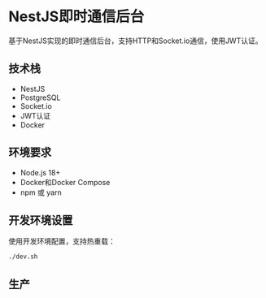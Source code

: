 # NestJS即时通信后台

基于NestJS实现的即时通信后台，支持HTTP和Socket.io通信，使用JWT认证。

## 技术栈

- NestJS
- PostgreSQL
- Socket.io
- JWT认证
- Docker

## 环境要求

- Node.js 18+
- Docker和Docker Compose
- npm 或 yarn

## 开发环境设置

使用开发环境配置，支持热重载：

```bash
./dev.sh
```

## 生产
